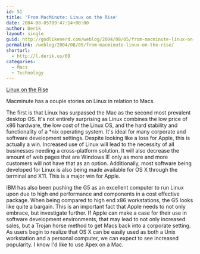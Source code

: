 ```yaml
---
id: 51
title: 'From MacMinute: Linux on the Rise'
date: 2004-08-05T09:47:14+00:00
author: Derik
layout: single
guid: http://godlikenerd.com/weblog/2004/08/05/from-macminute-linux-on-the-rise/
permalink: /weblog/2004/08/05/from-macminute-linux-on-the-rise/
shorturl:
  - http://l.derik.us/69
categories:
  - Macs
  - Technology
---
```

[Linux on the Rise](http://www.macminute.com/2004/08/04/linux)

Macminute has a couple stories on Linux in relation to Macs.

The first is that Linux has surpassed the Mac as the second most prevalent desktop OS. It's not entirely surprising as Linux combines the low price of x86 hardware, the low cost of the Linux OS, and the hard stability and functionality of a *nix operating system. It's ideal for many corporate and software development settings. Despite looking like a loss for Apple, this is actually a win. Increased use of Linux will lead to the necessity of all businesses needing a cross-platform solution. It will also decrease the amount of web pages that are Windows IE only as more and more customers will not have that as an option. Additionally, most software being developed for Linux is also being made available for OS X through the terminal and X11. This is a major win for Apple.

IBM has also been pushing the G5 as an excellent computer to run Linux upon due to high end performance and components in a cost effective package. When being compared to high end x86 workstations, the G5 looks like quite a bargain. This is an important fact that Apple needs to not only embrace, but investigate further. If Apple can make a case for their use in software development environments, that may lead to not only increased sales, but a Trojan horse method to get Macs back into a corporate setting. As users begin to realize that OS X can be easily used as both a Unix workstation and a personal computer, we can expect to see increased popularity. I know I'd like to use Apex on a Mac.